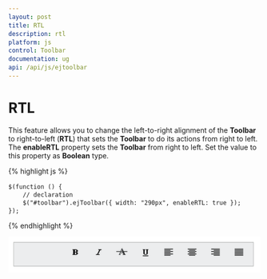 ```yaml
---
layout: post
title: RTL
description: rtl
platform: js
control: Toolbar
documentation: ug
api: /api/js/ejtoolbar
---
```


# RTL

This feature allows you to change the left-to-right alignment of the **Toolbar** to right-to-left (**RTL**) that sets the **Toolbar** to do its actions from right to left. The **enableRTL** property sets the **Toolbar** from right to left. Set the value to this property as **Boolean** type.

{% highlight js %}

    $(function () {
        // declaration
        $("#toolbar").ejToolbar({ width: "290px", enableRTL: true });
    });

{% endhighlight %}

![](/js/Toolbar/RTL_images/RTL_img1.png)
